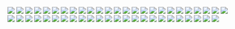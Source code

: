 ![](WinNT4/nt4ws_01.png)
![](WinNT4/nt4ws_02.png)
![](WinNT4/nt4ws_03.png)
![](WinNT4/nt4ws_04.png)
![](WinNT4/nt4ws_05.png)
![](WinNT4/nt4ws_06.png)
![](WinNT4/nt4ws_07.png)
![](WinNT4/nt4ws_08.png)
![](WinNT4/nt4ws_09.png)
![](WinNT4/nt4ws_10.png)
![](WinNT4/nt4ws_11.png)
![](WinNT4/nt4ws_12.png)
![](WinNT4/nt4ws_13.png)
![](WinNT4/nt4ws_14.png)
![](WinNT4/nt4ws_15.png)
![](WinNT4/nt4ws_16.png)
![](WinNT4/nt4ws_17.png)
![](WinNT4/nt4ws_18.png)
![](WinNT4/nt4ws_19.png)
![](WinNT4/nt4ws_20.png)
![](WinNT4/nt4ws_21.png)
![](WinNT4/nt4ws_22.png)
![](WinNT4/nt4ws_23.png)
![](WinNT4/nt4ws_24.png)
![](WinNT4/nt4ws_25.png)
![](WinNT4/nt4ws_26.png)
![](WinNT4/nt4ws_27.png)
![](WinNT4/nt4ws_28.png)
![](WinNT4/nt4ws_29.png)
![](WinNT4/nt4ws_30.png)
![](WinNT4/nt4ws_31.png)
![](WinNT4/nt4ws_32.png)
![](WinNT4/nt4ws_33.png)
![](WinNT4/nt4ws_34.png)
![](WinNT4/nt4ws_35.png)
![](WinNT4/nt4ws_36.png)
![](WinNT4/nt4ws_37.png)
![](WinNT4/nt4ws_38.png)
![](WinNT4/nt4ws_39.png)
![](WinNT4/nt4ws_40.png)
![](WinNT4/nt4ws_41.png)
![](WinNT4/nt4ws_42.png)
![](WinNT4/nt4ws_43.png)
![](WinNT4/nt4ws_44.png)
![](WinNT4/nt4ws_45.png)
![](WinNT4/nt4ws_46.png)
![](WinNT4/nt4ws_47.png)
![](WinNT4/nt4ws_48.png)
![](WinNT4/nt4ws_49.png)

